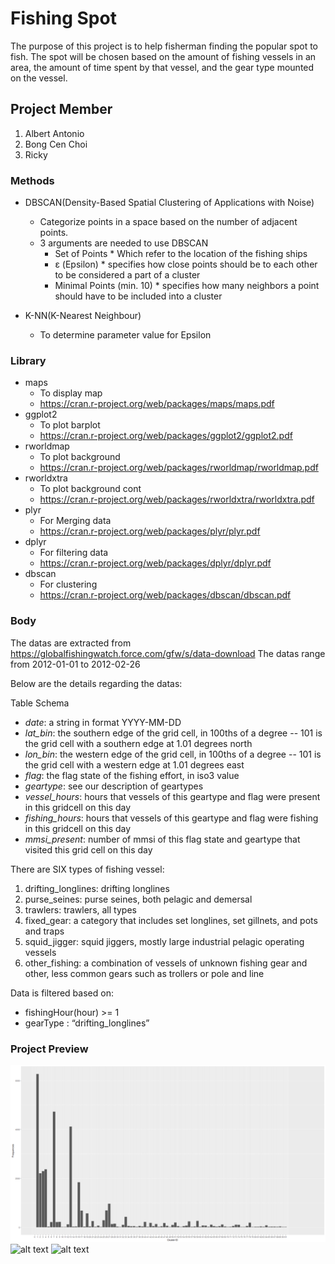 # Fishing Spot
  The purpose of this project is to help fisherman finding the popular spot to fish. 
  The spot will be chosen based on the amount of fishing vessels in an area, 
  the amount of time spent by that vessel, and the gear type mounted on the vessel.

## Project Member
1. Albert Antonio
2. Bong Cen Choi
3. Ricky

### Methods
* DBSCAN(Density-Based Spatial Clustering of Applications with Noise)
	* Categorize points in a space based on the number of adjacent points.
	* 3 arguments are needed to use DBSCAN
  		* Set of Points
    			* Which refer to the location of the fishing ships
  		* ε (Epsilon)
    			* specifies how close points should be to each other to be considered a part of a cluster
  		* Minimal Points (min. 10)
    			* specifies how many neighbors a point should have to be included into a cluster
    
* K-NN(K-Nearest Neighbour)
    * To determine parameter value for Epsilon
    
### Library
* maps
  * To display map
  * https://cran.r-project.org/web/packages/maps/maps.pdf
* ggplot2
  * To plot barplot
  * https://cran.r-project.org/web/packages/ggplot2/ggplot2.pdf
* rworldmap
  * To plot background
  * https://cran.r-project.org/web/packages/rworldmap/rworldmap.pdf
* rworldxtra
  * To plot background cont
  * https://cran.r-project.org/web/packages/rworldxtra/rworldxtra.pdf
* plyr
  * For Merging data
  * https://cran.r-project.org/web/packages/plyr/plyr.pdf
* dplyr
  * For filtering data
  * https://cran.r-project.org/web/packages/dplyr/dplyr.pdf
* dbscan
  * For clustering 
  * https://cran.r-project.org/web/packages/dbscan/dbscan.pdf

### Body
The datas are extracted from https://globalfishingwatch.force.com/gfw/s/data-download
The datas range from 2012-01-01 to 2012-02-26

Below are the details regarding the datas:

Table Schema

* *date*: a string in format YYYY-MM-DD
* *lat_bin*: the southern edge of the grid cell, in 100ths of a degree -- 101 is the grid cell with a southern edge at 1.01 degrees north
* *lon_bin*: the western edge of the grid cell, in 100ths of a degree -- 101 is the grid cell with a western edge at 1.01 degrees east
* *flag*: the flag state of the fishing effort, in iso3 value
* *geartype*: see our description of geartypes
* *vessel_hours*: hours that vessels of this geartype and flag were present in this gridcell on this day
* *fishing_hours*: hours that vessels of this geartype and flag were fishing in this gridcell on this day
* *mmsi_present*: number of mmsi of this flag state and geartype that visited this grid cell on this day

There are SIX types of fishing vessel:
1. drifting_longlines: drifting longlines
2. purse_seines: purse seines, both pelagic and demersal
3. trawlers: trawlers, all types
4. fixed_gear: a category that includes set longlines, set gillnets, and pots and traps
5. squid_jigger: squid jiggers, mostly large industrial pelagic operating vessels
6. other_fishing: a combination of vessels of unknown fishing gear and other, less common gears such as trollers or pole and line

Data is filtered based on:
* fishingHour(hour) >= 1 
* gearType : “drifting_longlines”

### Project Preview
![alt text](https://github.com/assasinz88/Fishing_Spot/blob/master/Rplot02.png)
![alt text](https://github.com/assasinz88/Fishing_Spot/blob/master/knee.png)
![alt text](https://github.com/assasinz88/Fishing_Spot/blob/master/worldMap.png)
